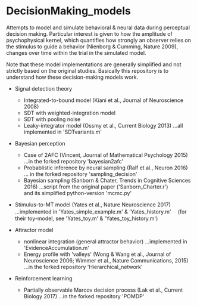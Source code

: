 # DecisionMaking_models
Attempts to model and simulate behavioral & neural data during perceptual decision making. Particular interest is given to how the amplitude of psychophysical kernel, which quantifies how strongly an observer relies on the stimulus to guide a behavior (Nienborg & Cumming, Nature 2009), changes over time within the trial in the simulated model.

Note that these model implementations are generally simplified and not strictly based on the original studies. Basically this repository is to understand how these decision-making models work.

- Signal detection theory
  - Integrated-to-bound model (Kiani et al., Journal of Neuroscience 2008)
  - SDT with weighted-integration model
  - SDT with pooling noise
  - Leaky-integrator model (Ossmy et al., Current Biology 2013) ...all implemented in 'SDTvariants.m'
  
- Bayesian perception
  - Case of 2AFC (Vincent, Journal of Mathematical Psychology 2015) ...in the forked repository 'bayesian2afc'
  - Probablistic inference by neural sampling (Ralf et al., Neuron 2016) ... in the forked repository 'sampling_decision'
  - Bayesian sampling (Sanborn & Chater, Trends in Cognitive Sciences 2016) ...script from the original paper ('Sanborn_Charter.r')    
  and its simplified python-version 'mcmc.py'
  
- Stimulus-to-MT model (Yates et al., Nature Neuroscience 2017) ...implemented in 'Yates_simple_example.m' & 'Yates_history.m'　
  (for their toy-model, see 'Yates_toy.m' & 'Yates_toy_history.m')

- Attractor model
  - nonlinear integration (general attractor behavior) ...implemented in 'EvidenceAccumulation.m'
  - Energy profile with 'valleys' (Wong & Wang et al., Journal of Neuroscience 2006; Wimmer et al., Nature Communications, 2015) 
  ...in the forked repository 'Hierarchical_network'
  
- Reinforcement learning
  - Partially observable Marcov decision process (Lak et al., Current Biology 2017) ...in the forked repository 'POMDP'
